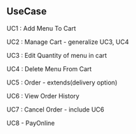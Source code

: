 ## UseCase

UC1 : Add Menu To Cart

UC2 : Manage Cart - generalize UC3, UC4

UC3 : Edit Quantity of menu in cart

UC4 : Delete Menu From Cart

UC5 : Order - extends(delivery option)

UC6 : View Order History

UC7 : Cancel Order - include UC6

UC8 - PayOnline
